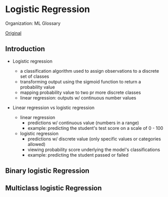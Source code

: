# Logistic Regression

Organization: ML Glossary

[Original](https://ml-cheatsheet.readthedocs.io/en/latest/logistic_regression.html)


## Introduction

+ Logistic regression
  + a classification algorithm used to assign observations to a discrete set of classes
  + transforming output using the sigmoid function to return a probability value
  + mapping probability value to two pr more discrete classes
  + linear regression: outputs w/ continuous number values

+ Linear regression vs logistic regression
  + linear regression
    + predictions w/ continuous value (numbers in a range)
    + example: predicting the student's test score on a scale of 0 - 100
  + logistic regression
    + predictions w/ discrete value (only specific values or categories allowed)
    + viewing probability score underlying the model's classifications
    + example: predicting the student passed or failed




## Binary logistic Regression






## Multiclass logistic Regression






